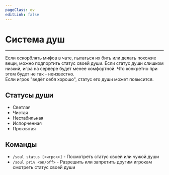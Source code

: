 ```yaml
---
pageClass: ov
editLink: false
---
```


# Система душ
<hr>

Если оскорблять мифов в чате, пытаться их бить или делать похожие вещи, можно подпортить статус своей души. Если статус души слишком низкий, игра на сервере будет менее комфортной. Что конкретно при этом будет не так - неизвестно.<br>
Если игрок "ведёт себя хорошо", статус его души может повысится.

## Статусы души
- Светлая <Badge type="tip" text="10 и выше" />
- Чистая <Badge type="tip" text="От -4 до 9" />
- Нестабильная <Badge type="warning" text="От -5 до -9" />
- Испорченная <Badge type="danger" text="От -10 до -24" />
- Проклятая <Badge type="danger" text="Меньше -25" />

## Команды
- `/soul status [<игрок>]` - Посмотреть статус своей или чужой души
- `/soul priv <on/off>` - Разрешить или запретить другим игрокам смотреть статус своей души
